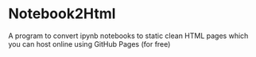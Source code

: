 # Notebook2Html
A program to convert ipynb notebooks to static clean HTML pages which you can host online using GitHub Pages (for free)
